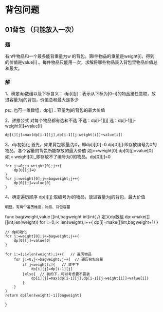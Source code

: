 # 背包问题

## 01背包  （只能放入一次）

### 题
有n件物品和一个最多能背重量为w 的背包。第i件物品的重量是weight[i]，得到的价值是value[i] 。每件物品只能用一次，求解将哪些物品装入背包里物品价值总和最大。

### 解
1、确定dp数组以及下标含义：
   dp[i][j]：表示从下标为[0~i]的物品里任意取，放进容量为j的背包，价值总和最大是多少

   ps:: 也可一维数组，dp[j]：容量为j的背包的最大价值

2、递推公式
    对每个物品都有选和不选
    不选：dp[i-1][j]
    选：dp[i-1][j-weight[i]]+value[i]

    dp[i][j]=max(dp[i-1][j],dp[i-1][j-weight[i]]+value[i])

3、dp初始化
    首先，如果背包容量j为0，即dp[i][0]=0
    dp[0][j]:即存放编号为0的物品，各个容量的背包所能存放的最大价值
    如j>=weight[0],dp[0][j]=value[0]
    如j< weight[0],,即存放不了编号为0的物品，dp[0][j]=0
    
    for j:=0;j< weight[0];j++{
        dp[0][j]=0
    }
    for j:=weight[0];j<=bagweight;j++{
        dp[0][j]=value[0]
    }

4、确定遍历顺序
    dp[i][j]:取编号为i的物品，放进容量为j的背包，最大价值

    明显，有两个遍历维度，物品、背包容量

func bag(weight,value []int,bagweight int)int{
    // 定义dp数组
    dp:=make([][]int,len(weight))
    for i:=0;i< len(weight);i++{
        dp[i]=make([]int,bagweight+1)
    }

    // dp初始化
    for j:=weight[0];j<=bagweight;j++{
        dp[0][j]=value[0]
    }

    for i:=1;i<len(weight);i++{   // 遍历物品
        for j:=0;j<=bagweight;j++{  // 遍历背包容量
            if j<weight[i]{   // 装不下
                dp[i][j]=dp[i-1][j]
            }else{  // 装的下，可以考虑要不要装
                dp[i][j]=max(dp[i-1][j],dp[i-1][j-weight[i]]+value[i])
            }
        }
    }
    return dp[len(weight)-1][bagweight]
}